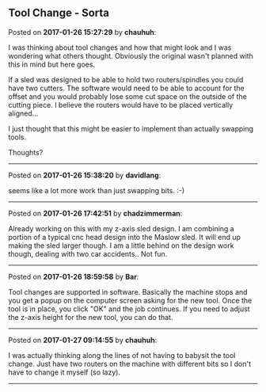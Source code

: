 ## Tool Change - Sorta
Posted on **2017-01-26 15:27:29** by **chauhuh**:

I was thinking about tool changes and how that might look and I was wondering what others thought. Obviously the original wasn't planned with this in mind but here goes.

If a sled was designed to be able to hold two routers/spindles you could have two cutters. The software would need to be able to account for the offset and you would probably lose some cut space on the outside of the cutting piece. I believe the routers would have to be placed vertically aligned...

I just thought that this might be easier to implement than actually swapping tools.

Thoughts?

---

Posted on **2017-01-26 15:38:20** by **davidlang**:

seems like a lot more work than just swapping bits. :-)

---

Posted on **2017-01-26 17:42:51** by **chadzimmerman**:

Already working on this with my z-axis sled design.  I am combining a portion of a typical cnc head design into the Maslow sled.  It will end up making the sled larger though.  I am a little behind on the design work though, dealing with two car accidents.. Not fun.

---

Posted on **2017-01-26 18:59:58** by **Bar**:

Tool changes are supported in software. Basically the machine stops and you get a popup on the computer screen asking for the new tool. Once the tool is in place, you click "OK" and the job continues. If you need to adjust the z-axis height for the new tool, you can do that.

---

Posted on **2017-01-27 09:14:55** by **chauhuh**:

I was actually thinking along the lines of not having to babysit the tool change. Just have two routers on the machine with different bits so I don't have to change it myself (so lazy).

---

